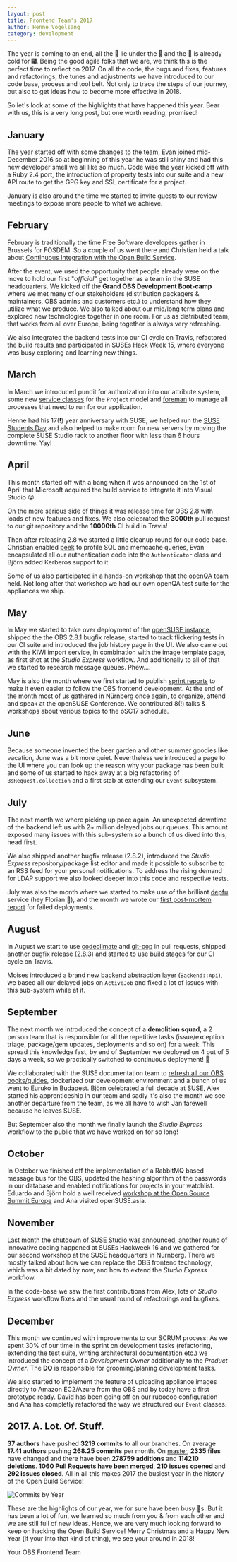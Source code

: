 ```yaml
---
layout: post
title: Frontend Team's 2017
author: Henne Vogelsang
category: development
---
```

The year is coming to an end, all the 🎁 lie under the 🎄 and the 🍾 is already cold for 🎆. Being the good agile folks that we are, we think this is the perfect time to reflect on 2017. On all the code, the bugs and fixes, features and refactorings, the tunes and adjustments we have introduced to our code base, process and tool belt. Not only to trace the steps of our journey, but also to get ideas how to become more effective in 2018.

So let's look at some of the highlights that have happened this year. Bear with us, this is a very long post, but one worth reading, promised!

## January
The year started off with some changes to the <a href="/team">team</a>, Evan joined mid-December 2016 so at beginning of this year he was still shiny and had this new developer smell we all like so much. Code wise the year kicked off with a Ruby 2.4 port, the introduction of property tests into our suite and a new API route to get the GPG key and SSL certificate for a project.

January is also around the time we started to invite guests to our review meetings to expose more people to what we achieve.

## February
February is traditionally the time Free Software developers gather in Brussels for FOSDEM. So a couple of us went there and Christian held a talk about [Continuous Integration with the Open Build Service](https://archive.fosdem.org/2017/schedule/event/continuous_integration_with_obs/).

After the event, we used the opportunity that people already were on the move to hold our first "*official*" get together as a team in the SUSE headquarters. We kicked off the **Grand OBS Development Boot-camp** where we met many of our stakeholders (distribution packagers & maintainers, OBS admins and customers etc.) to understand how they utilize what we produce. We also talked about our mid/long term plans and explored new technologies together in one room. For us as distributed team, that works from all over Europe, being together is always very refreshing.

We also integrated the backend tests into our CI cycle on Travis, refactored the build results and participated in SUSEs Hack Week 15, where everyone was busy exploring and learning new things.

## March
In March we introduced pundit for authorization into our attribute system, some new [service classes](https://blog.engineyard.com/2014/keeping-your-rails-controllers-dry-with-services) for the `Project` model and [foreman](https://rubygems.org/gems/foreman) to manage all processes that need to run for our application.

Henne had his 17(**!**) year anniversary with SUSE, we helped run the [SUSE Students Day](https://github.com/ChrisBr/mentoring/wiki/SUSE-Students-Day) and also helped to make room for new servers by moving the complete SUSE Studio rack to another floor with less than 6 hours downtime. Yay!

## April
This month started off with a bang when it was announced on the 1st of April that Microsoft acquired the build service to integrate it into Visual Studio 😜

On the more serious side of things it was release time for [OBS 2.8](http://openbuildservice.org/2017/04/07/version-2.8/) with loads of new features and fixes. We also celebrated the **3000th** pull request to our git repository and the **10000th** CI build in Travis!

Then after releasing 2.8 we started a little cleanup round for our code base. Christian enabled [peek](https://github.com/peek/peek) to profile SQL and memcache queries, Evan encapsulated all our authentication code into the `Authenticator` class and Björn added Kerberos support to it.

Some of us also participated in a hands-on workshop that the [openQA team](http://open.qa/) held. Not long after that workshop we had our own openQA test suite for the appliances we ship.

## May
In May we started to take over deployment of the [openSUSE instance](https://build.opensuse.org), shipped the the OBS 2.8.1 bugfix release, started to track flickering tests in our CI suite and introduced the job history page in the UI. We also came out with the KIWI import service, in combination with the image template page, as first shot at the *Studio Express* workflow. And additionally to all of that we started to research message queues. Phew....

May is also the month where we first started to publish [sprint reports](http://openbuildservice.org/2017/05/05/frontend-sprint-report-1/) to make it even easier to follow the OBS frontend development. At the end of the month most of us gathered in Nürnberg once again, to organize, attend and speak at the openSUSE Conference. We contributed 8(!) talks & workshops about various topics to the oSC17 schedule.

## June
Because someone invented the beer garden and other summer goodies like vacation, June was a bit more quiet.
Nevertheless we introduced a page to the UI where you can look up the reason why your package has been built and some of us started to hack away at a big refactoring of `BsRequest.collection` and a first stab at extending our `Event` subsystem.

## July
The next month we where picking up pace again. An unexpected downtime of the backend left us with 2+ million delayed jobs our queues. This amount exposed many issues with this sub-system so a bunch of us dived into this, head first.

We also shipped another bugfix release (2.8.2), introduced the *Studio Express* repository/package list editor and made it possible to subscribe to an RSS feed for your personal notifications. To address the rising demand for LDAP support we also looked deeper into this code and respective tests.

July was also the month where we started to make use of the brilliant [depfu](https://depfu.com/) service (hey Florian 💚), and the month we wrote our [first post-mortem report](http://openbuildservice.org/2017/07/04/post-mortem-1/) for failed deployments.

## August
In August we start to use [codeclimate](https://codeclimate.com/github/openSUSE/open-build-service) and [git-cop](https://github.com/bkuhlmann/git-cop) in pull requests, shipped another bugfix release (2.8.3) and started to use [build stages](https://blog.travis-ci.com/2017-05-11-introducing-build-stages) for our CI cycle on Travis.

Moises introduced a brand new backend abstraction layer (`Backend::Api`), we based all our delayed jobs on `ActiveJob` and fixed a lot of issues with this sub-system while at it.

## September
The next month we introduced the concept of a **demolition squad**, a 2 person team that is responsible for all the repetitive tasks (issue/exception triage, package/gem updates, deployments and so on) for a week. This spread this knowledge fast, by end of September we deployed on 4 out of 5 days a week, so we practically switched to continuous deployment! 🤡

We collaborated with the SUSE documentation team to [refresh all our OBS books/guides](http://openbuildservice.org/2017/09/22/two-new-guides-for-builders/), dockerized our development environment and a bunch of us went to Euruko in Budapest. Björn celebrated a full decade at SUSE, Alex started his apprenticeship in our team and sadly it's also the month we see another departure from the team, as we all have to wish Jan farewell because he leaves SUSE.

But September also the month we finally launch the *Studio Express* workflow to the public that we have worked on for so long!

## October
In October we finished off the implementation of a RabbitMQ based message bus for the OBS, updated the hashing algorithm of the passwords in our database and enabled notifications for projects in your watchlist. Eduardo and Björn hold a well received [workshop at the Open Source Summit Europe](https://osseu17.sched.com/event/ByRq/workshop-continuous-integration-with-the-open-build-service-eduardo-navarro-bjorn-geuken-suse-linux-gmbh) and Ana visited openSUSE.asia.

## November
Last month the [shutdown of SUSE Studio](http://blog.susestudio.com/2017/11/shut-down-of-suse-studio-at.html) was announced, another round of innovative coding happened at SUSEs Hackweek 16 and we gathered for our second workshop at the SUSE headquarters in Nürnberg. There we mostly talked about how we can replace the OBS frontend technology, which was a bit dated by now, and how to extend the *Studio Express* workflow.

In the code-base we saw the first contributions from Alex, lots of *Studio Express* workflow fixes and the usual round of refactorings and bugfixes.

## December
This month we continued with improvements to our SCRUM process: As we spent 30% of our time in the sprint on development tasks (refactoring, extending the test suite, writing architectural documentation etc.) we introduced the concept of a *Development Owner* additionally to the *Product Owner*. The **DO** is responsible for grooming/planing development tasks.

We also started to implement the feature of uploading appliance images directly to Amazon EC2/Azure from the OBS and by today have a first prototype ready. David has been going off on our rubocop configuration and Ana has completly refactored the way we structured our `Event` classes.

## 2017. A. **Lot**. Of. Stuff.
**37 authors** have pushed **3219 commits** to all our branches. On average **17.41 authors** pushing **268.25 commits** per month. On [master](https://github.com/openSUSE/open-build-service/compare/3464c6674f513c809f15ba2466087afaf9da42a6...master), **2335 files** have changed and there have been **278759 additions** and **114210 deletions**. **1060 Pull Requests have [been merged](https://github.com/openSUSE/open-build-service/pulls?utf8=✓&q=is%3Apr+merged%3A>%3D2017-01-01)**, **210 [issues](https://github.com/openSUSE/open-build-service/issues?utf8=%E2%9C%93&q=is%3Aissue+created%3A%3E%3D2017-01-01+) opened** and **292 issues closed**. All in all this makes 2017 the busiest year in the history of the Open Build Service!

![Commits by Year](https://user-images.githubusercontent.com/514785/34271108-2a2d9efe-e68b-11e7-8fa6-564603665d30.png)

These are the highlights of our year, we for sure have been busy 🐝s. But it has been a lot of fun, we learned so much from you & from each other and we are still full of new ideas. Hence, we are very much looking forward to keep on hacking the Open Build Service! Merry Christmas and a Happy New Year (if your into that kind of thing), we see your around in 2018!

Your OBS Frontend Team
